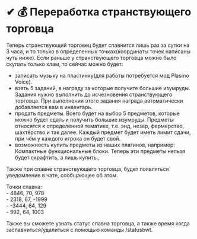 # ✔ 💰 Переработка странствующего торговца

Теперь странствующий торговец будет спавнится лишь раз за сутки на 3 часа, и то только в определенных точках(координаты точек написаны чуть ниже). Если раньше у странствующего торговца можно было скупать только хлам, то сейчас можно будет:

* записать музыку на пластинку(для работы потребуется мод Plasmo Voice).
* взять 5 заданий, в награду за которые получите большие изумруды. Задания нужно выполнить до исчезновения странствующего торговца. При выполнении этого задания награда автоматически добавляется вам в инвентарь.
* продать предметы. Всего будет на выбор 5 предметов, которые можно будет сдать и получить большие изумруды. Предметы относятся к определенной тематике, т.е. энд, незер, фермерство, шахтёрство и так далее. Каждый предмет будет иметь лимит сдачи, при чём у каждого игрока он будет свой.
* возможность купить предметы из наших плагинов, например: Компактные функциональные блоки. Теперь эти предметы нельзя будет скрафтить, а лишь купить.,

Также при спавне странствующего торговца, будет появляться уведомление в чате, сообщающее об этом.

Точки спавна:\
\- 4846, 70, 978\
\- 2318, 67, -1999\
\- -3444, 64, 129\
\- 992, 64, 1003

Также вы сможете узнать статус спавна торговца, а также время когда заспавниться/удалиться с помощью команды /statusbwt.

